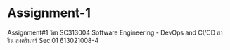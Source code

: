 # Assignment-1
Assignment#1 วิชา SC313004 Software Engineering - DevOps and CI/CD สาริน สงครินทร์ Sec.01 613021008-4
